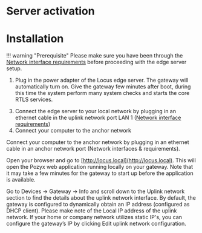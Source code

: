# Server activation 
# Installation 
!!! warning "Prerequisite"
    Please make sure you have been through the [Network interface requirements](Network%20interface%20requirements.md) before proceeding with the edge server setup.

  1. Plug in the power adapter of the Locus edge server. The gateway will automatically turn on. Give the gateway few minutes after boot, during this time the system perform many system checks and starts the core RTLS services.
  <!--   Here we need to mention some indication like other companies.... how they use LED to indicate -->
  3. Connect the edge server to your local network by plugging in an ethernet cable in the uplink network port LAN 1 ([Network interface requirements](Network%20interface%20requirements.md))
  4. Connect your computer to the anchor network 


Connect your computer to the anchor network by plugging in an ethernet cable in an anchor network port (Network interfaces & requirements).

Open your browser and go to [http://locus.local](http://locus.local). This will open the Pozyx web application running locally on your gateway. Note that it may take a few minutes for the gateway to start up before the application is available.

Go to Devices → Gateway → Info and scroll down to the Uplink network section to find the details about the uplink network interface.
By default, the gateway is configured to dynamically obtain an IP address (configured as DHCP client). Please make note of the Local IP address of the uplink network.
If your home or company network utilizes static IP's, you can configure the gateway’s IP by clicking Edit uplink network configuration.